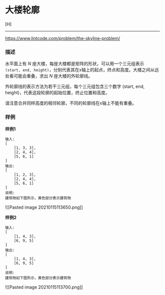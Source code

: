 # 大楼轮廓

[H]


---

https://www.lintcode.com/problem/the-skyline-problem/


### 描述


水平面上有 _N_ 座大楼，每座大楼都是矩阵的形状，可以用一个三元组表示 `(start, end, height)`，分别代表其在x轴上的起点，终点和高度。大楼之间从远处看可能会重叠，求出 _N_ 座大楼的外轮廓线。

外轮廓线的表示方法为若干三元组，每个三元组包含三个数字 (start, end, height)，代表这段轮廓的起始位置，终止位置和高度。


请注意合并同样高度的相邻轮廓，不同的轮廓线在x轴上不能有重叠。


### 样例

**样例1**

```plain
输入:
[
    [1, 3, 3],
    [2, 4, 4],
    [5, 6, 1]
]
输出:
[
    [1, 2, 3],
    [2, 4, 4],
    [5, 6, 1]
]
说明:
建筑物如下图所示，黄色部分表示建筑物
```
![[Pasted image 20210115113650.png]]

**样例2**

```plain
输入:
[
    [1, 4, 3],
    [6, 9, 5]
]
输出:
[
    [1, 4, 3],
    [6, 9, 5]
]
说明:
建筑物如下图所示，黄色部分表示建筑物
```
![[Pasted image 20210115113700.png]]
